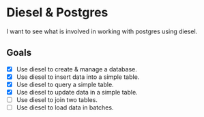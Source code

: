 # Diesel & Postgres

I want to see what is involved in working with postgres using diesel.

## Goals

- [x] Use diesel to create & manage a database.
- [x] Use diesel to insert data into a simple table.
- [x] Use diesel to query a simple table.
- [x] Use diesel to update data in a simple table.
- [ ] Use diesel to join two tables.
- [ ] Use diesel to load data in batches.
